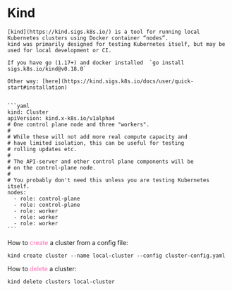 # Kind

~~~admonish tips
[kind](https://kind.sigs.k8s.io/) is a tool for running local Kubernetes clusters using Docker container “nodes”.
kind was primarily designed for testing Kubernetes itself, but may be used for local development or CI.
~~~

~~~admonish warning collapsible=true title="install"
If you have go (1.17+) and docker installed  `go install sigs.k8s.io/kind@v0.18.0`

Other way: [here](https://kind.sigs.k8s.io/docs/user/quick-start#installation)
~~~

~~~admonish example title="config file" collapsible=true

```yaml
kind: Cluster
apiVersion: kind.x-k8s.io/v1alpha4
# One control plane node and three "workers".
#
# While these will not add more real compute capacity and
# have limited isolation, this can be useful for testing
# rolling updates etc.
#
# The API-server and other control plane components will be
# on the control-plane node.
#
# You probably don't need this unless you are testing Kubernetes itself.
nodes:
  - role: control-plane
  - role: control-plane
  - role: worker
  - role: worker
  - role: worker
```
~~~

How to <span style="color: hotpink">create</span> a cluster from a config file:

```
kind create cluster --name local-cluster --config cluster-config.yaml
```

How to <span style="color: hotpink">delete</span> a cluster:

```
kind delete clusters local-cluster
```
